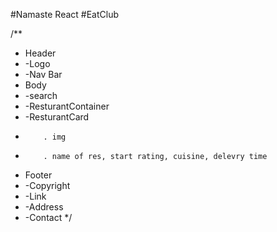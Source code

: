 #Namaste React 
#EatClub

/**
 * Header
 *  -Logo
 *  -Nav Bar
 * Body
 *  -search
 *  -ResturantContainer
 *    -ResturantCard
 *         . img
 *         . name of res, start rating, cuisine, delevry time
 * Footer
 *  -Copyright
 *  -Link
 *  -Address
 *  -Contact
 */

